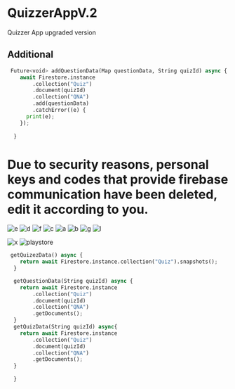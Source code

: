 # QuizzerAppV.2
Quizzer App  upgraded version
## Additional
```python
 Future<void> addQuestionData(Map questionData, String quizId) async {
    await Firestore.instance
        .collection("Quiz")
        .document(quizId)
        .collection("QNA")
        .add(questionData)
        .catchError((e) {
      print(e);
    });
    
  }
```
# Due to security reasons, personal keys and codes that provide firebase communication have been deleted, edit it according to you.



![e](https://user-images.githubusercontent.com/69467096/117830229-1b619180-b27c-11eb-9854-d6ac0966cd67.jpg)
![d](https://user-images.githubusercontent.com/69467096/117831148-f91c4380-b27c-11eb-82a6-fd48ef22ce3a.jpg)
![f](https://user-images.githubusercontent.com/69467096/117830236-1c92be80-b27c-11eb-888d-3000aad52ab9.jpg)
![c](https://user-images.githubusercontent.com/69467096/117831151-f9b4da00-b27c-11eb-9610-eb504ec88620.jpg)
![a](https://user-images.githubusercontent.com/69467096/117831157-fb7e9d80-b27c-11eb-9f39-7d539c1e2c08.jpg)
![b](https://user-images.githubusercontent.com/69467096/117831155-fae60700-b27c-11eb-831d-562f077f4de1.jpg)
![g](https://user-images.githubusercontent.com/69467096/117830242-1ef51880-b27c-11eb-857c-573f93005a90.jpg)
![l](https://user-images.githubusercontent.com/69467096/117830247-1f8daf00-b27c-11eb-8119-ab575cb969f6.jpg)


![x](https://user-images.githubusercontent.com/69467096/117830629-7e532880-b27c-11eb-9a49-ceabe10d0c67.jpg)
![playstore](https://user-images.githubusercontent.com/69467096/117830747-9aef6080-b27c-11eb-9016-b763d953fe18.png)


```python
 getQuizezData() async {
    return await Firestore.instance.collection("Quiz").snapshots();
  }

  getQuestionData(String quizId) async {
    return await Firestore.instance
        .collection("Quiz")
        .document(quizId)
        .collection("QNA")
        .getDocuments();
  }
  getQuizData(String quizId) async{
    return await Firestore.instance
        .collection("Quiz")
        .document(quizId)
        .collection("QNA")
        .getDocuments();
  }
    
  }
```



